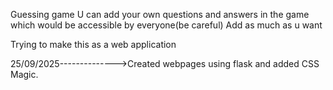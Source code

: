 Guessing game
U can add your own questions and answers in the game which would be accessible by everyone(be careful)
Add as much as u want

Trying to make this as a web application 

25/09/2025-------------->Created webpages using flask and added CSS Magic.
